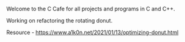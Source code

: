 Welcome to the C Cafe for all projects and programs in C and C++.


Working on refactoring the rotating donut.


Resource - https://www.a1k0n.net/2021/01/13/optimizing-donut.html
